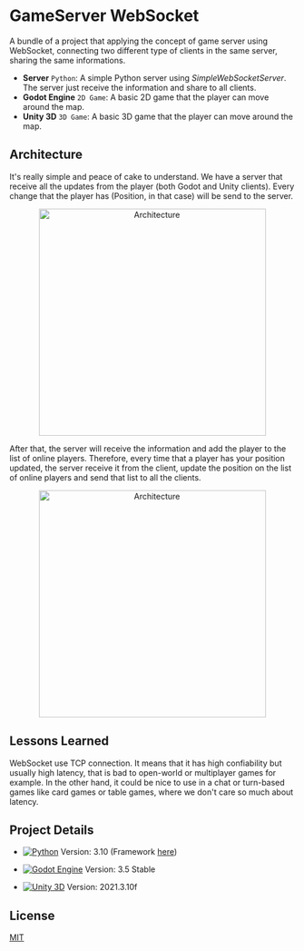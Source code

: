 
# GameServer WebSocket

A bundle of a project that applying the concept of game server using WebSocket, connecting two different type of clients in the same server, sharing the same informations.

- **Server** `Python`: A simple Python server using *SimpleWebSocketServer*. The server just receive the information and share to all clients.
- **Godot Engine** `2D Game`: A basic 2D game that the player can move around the map.
- **Unity 3D** `3D Game`: A basic 3D game that the player can move around the map.

## Architecture

It's really simple and peace of cake to understand. We have a server that receive all the updates from the player (both Godot and Unity clients). Every change that the player has (Position, in that case) will be send to the server.

<p align="center">
    <img width="400" src="https://i.imgur.com/slQ0yy2.png" alt="Architecture">
</p>

After that, the server will receive the information and add the player to the list of online players. Therefore, every time that a player has your position updated, the server receive it from the client, update the position on the list of online players and send that list to all the clients.

<p align="center">
    <img width="400" src="https://i.imgur.com/RboNZbR.png" alt="Architecture">
</p>

## Lessons Learned

WebSocket use TCP connection. It means that it has high confiability but usually high latency, that is bad to open-world or multiplayer games for example. In the other hand, it could be nice to use in a chat or turn-based games like card games or table games, where we don't care so much about latency.

## Project Details

- [![Python](https://img.shields.io/badge/Python-FFD43B?style=for-the-badge&logo=python&logoColor=blue)](https://docs.unity3d.com/Manual/index.html) Version: 3.10 (Framework [here](https://github.com/dpallot/simple-websocket-server/))

- [![Godot Engine](https://img.shields.io/badge/Godot-478CBF?style=for-the-badge&logo=GodotEngine&logoColor=white)](https://docs.godotengine.org/en/3.5/) Version: 3.5 Stable

- [![Unity 3D](https://img.shields.io/badge/Unity-100000?style=for-the-badge&logo=unity&logoColor=white)](https://docs.unity3d.com/Manual/index.html) Version: 2021.3.10f
## License

[MIT](https://choosealicense.com/licenses/mit/)
